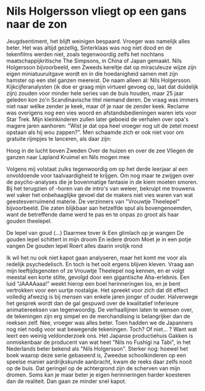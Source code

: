 # Nils Holgersson vliegt op een gans naar de zon

Jeugdsentiment, het blijft weinigen bespaard. Vroeger was namelijk alles beter. Het was altijd gezellig, Sinterklaas was nog niet dood en de tekenfilms werden niet, zoals tegenwoordig zelfs het nochtans maatschappijkritische The Simpsons, in China of Japan gemaakt. Nils Holgersson bijvoorbeeld, een Zweeds kereltje dat op miraculeuze wijze zijn eigen miniatuuruitgave wordt en in die hoedanigheid samen met zijn hamster op een stel ganzen meereist.
De naam alleen al: Nils Holgersson. Kijkcijferanalysten (ik doe er graag mijn virtueel gevoeg op, laat dat duidelijk zijn) zouden voor minder hele series van de buis houden, maar 25 jaar geleden kon zo'n Scandinavische titel niemand deren. De vraag was immers niet naar wélke zender je keek, maar óf je naar de zender keek. Reclame was overigens nog een vies woord en afstandsbedieningen waren iets voor Star Trek. Mijn kleinkinderen zullen later geboeid de verhalen over opa's magere jaren aanhoren: "Wist je dat opa heel vroeger nog uit de zetel moest opstaan als hij wou zappen?".
Men schaamde zich er ook niet voor om gratuite rijmpjes te lanceren, als daar zijn:

Hoog in de lucht boven Zweden
Over de huizen en over de zee
Vliegen de ganzen naar Lapland
Kruimel en Nils mogen mee

Volgens mij volstaat zulks tegenwoordig om op het derde leerjaar al een onvoldoende voor taalvaardigheid te krijgen. Om nog maar te zwijgen over de psycho-analyses die je bovenmatige fantasie in de kiem moeten smoren.
Bij het terugzien of -horen van de intro's van weleer, bekruipt me trouwens wel vaker het onbehaaglijke gevoel dat de makers niet vies waren van wat geestesverruimend materie.
De verzinners van "Vrouwtje Theelepel" bijvoorbeeld. Die zaten blijkbaar aan hetzelfde spul als bovengenoemden, want de betreffende dame werd te pas en te onpas zo groot als haar gouden theelepel.

De lepel van goud
(...)
Daarmee tover ik
Een glimlach op je wangen
De gouden lepel schittert in mijn droom
En iedere droom
Moet je in een potje vangen
De gouden lepel
Roert alles daarin vrolijk rond

Ik wil het nu ook niet kapot gaan analyseren, maar het komt me voor als redelijk psychedelisch.
En toch is het ooit ergens blijven kleven. Vraag aan mijn leeftijdsgenoten of ze Vrouwtje Theelepel nog kennen, en er volgt meestal een korte stilte, gevolgd door een gigantische Aha-erlebnis. Een luid "JAAAAaaa!" weekt hierop een boel herinneringen los, en je bent vertrokken voor een uurtje nostalgie. Het spreekt voor zich dat dit effect volledig afwezig is bij mensen van enkele jaren jonger of ouder.
Halverwege het gesprek wordt dan de gal gespuwd over de kwalitatief inferieure animatiereeksen van tegenwoordig. De verhaallijnen laten te wensen over, de tekeningen zijn erg simpel en de merchandising is belangrijker dan de reeksen zelf.
Nee, vroeger was alles beter. Toen hadden we de Japanners nog niet nodig voor wat bewegende tekeningen. Toch? Of niet... ? Want wat leert een weinig veldonderzoek ons. Het Japanse productiehuis Gakken is onmiskenbaar de producent van wat heet "Nils no Fushigi na Tabi", in het Nederlands beter bekend als "Nils Holgersson". Sterker nog: hoewel het boek waarop deze serie gebaseerd is, Zweedse schoolkinderen op een speelse manier aardrijkskunde aanbracht, kwam de reeks daar zelfs nooit op de buis.
Dat geringel op de achtergrond zijn de scherven van mijn dromen. Soms kan je maar beter je eigen herinneringen harder koesteren dan de realiteit. Dan gaan ze minder snel kapot.